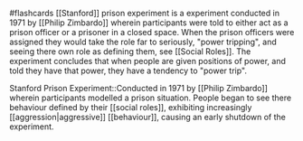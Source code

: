 #flashcards 
[[Stanford]] prison experiment is a experiment conducted in 1971 by [[Philip Zimbardo]] wherein participants were told to either act as a prison officer or a prisoner in a closed space. When the prison officers were assigned they would take the role far to seriously, "power tripping", and seeing there own role as defining them, see [[Social Roles]]. The experiment concludes that when people are given positions of power, and told they have that power, they have a tendency to "power trip".

Stanford Prison Experiment::Conducted in 1971 by [[Philip Zimbardo]] wherein participants modelled a prison situation. People began to see there behaviour defined by their [[social roles]], exhibiting increasingly [[aggression|aggressive]] [[behaviour]], causing an early shutdown of the experiment.
<!--SR:!2023-11-07,3,250-->